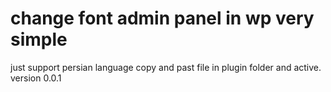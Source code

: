 # change font admin panel in wp very simple 
just support persian language 
copy and past file in plugin folder and active.
version 0.0.1
